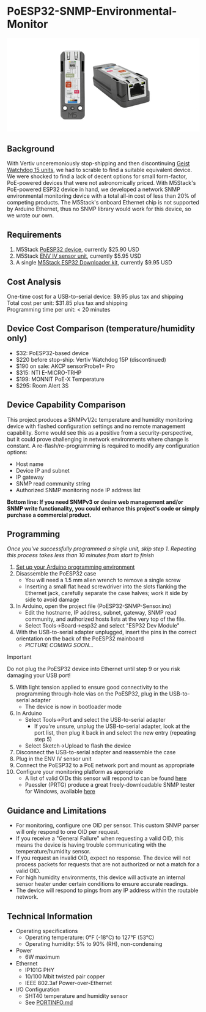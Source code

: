 # PoESP32-SNMP-Environmental-Monitor
![PoESP32 Animated Image](https://github.com/Xorlent/PoESP32-SNMP-Environmental-Monitor/blob/main/images/PoESP32-Title.gif)
## Background
With Vertiv unceremoniously stop-shipping and then discontinuing [Geist Watchdog 15 units](https://www.vertiv.com/en-us/products-catalog/monitoring-control-and-management/monitoring/watchdog-15/#/benefits-features), we had to scrable to find a suitable equivalent device.  We were shocked to find a lack of decent options for small form-factor, PoE-powered devices that were not astronomically priced.  With M5Stack's PoE-powered ESP32 device in hand, we developed a network SNMP environmental monitoring device with a total all-in cost of less than 20% of competing products.  The M5Stack's onboard Ethernet chip is not supported by Arduino Ethernet, thus no SNMP library would work for this device, so we wrote our own.

## Requirements
1. M5Stack [PoESP32 device](https://shop.m5stack.com/products/esp32-ethernet-unit-with-poe), currently $25.90 USD
2. M5Stack [ENV IV sensor unit](https://shop.m5stack.com/products/env-iv-unit-with-temperature-humidity-air-pressure-sensor-sht40-bmp280), currently $5.95 USD
3. A single [M5Stack ESP32 Downloader kit](https://shop.m5stack.com/products/esp32-downloader-kit), currently $9.95 USD

## Cost Analysis
One-time cost for a USB-to-serial device: $9.95 plus tax and shipping  
Total cost per unit: $31.85 plus tax and shipping  
Programming time per unit: < 20 minutes  

## Device Cost Comparison (temperature/humidity only)
- $32: PoESP32-based device
- $220 before stop-ship: Vertiv Watchdog 15P (discontinued)
- $190 on sale: AKCP sensorProbe1+ Pro
- $315: NTI E-MICRO-TRHP
- $199: MONNIT PoE-X Temperature
- $295: Room Alert 3S

## Device Capability Comparison
This project produces a SNMPv1/2c temperature and humidity monitoring device with flashed configuration settings and no remote management capability.  Some would see this as a positive from a security-perspective, but it could prove challenging in network environments where change is constant.  A re-flash/re-programming is required to modify any configuration options:
- Host name
- Device IP and subnet
- IP gateway
- SNMP read community string
- Authorized SNMP monitoring node IP address list

__Bottom line: If you need SNMPv3 or desire web management and/or SNMP write functionality, you could enhance this project's code or simply purchase a commercial product.__

## Programming
_Once you've successfully programmed a single unit, skip step 1.  Repeating this process takes less than 10 minutes from start to finish_
1. [Set up your Arduino programming environment](https://github.com/Xorlent/PoESP32-SNMP-Environmental-Monitor/blob/main/ARDUINO-SETUP.md)
2. Disassemble the PoESP32 case
   - You will need a 1.5 mm allen wrench to remove a single screw
   - Inserting a small flat head screwdriver into the slots flanking the Ethernet jack, carefully separate the case halves; work it side by side to avoid damage
3. In Arduino, open the project file (PoESP32-SNMP-Sensor.ino)
   - Edit the hostname, IP address, subnet, gateway, SNMP read community, and authorized hosts lists at the very top of the file.
   - Select Tools->Board->esp32 and select "ESP32 Dev Module"
4. With the USB-to-serial adapter unplugged, insert the pins in the correct orientation on the back of the PoESP32 mainboard
   - _PICTURE COMING SOON..._
> [!IMPORTANT]
> Do not plug the PoESP32 device into Ethernet until step 9 or you risk damaging your USB port!
5. With light tension applied to ensure good connectivity to the programming through-hole vias on the PoESP32, plug in the USB-to-serial adapter
   - The device is now in bootloader mode
6. In Arduino
   - Select Tools->Port and select the USB-to-serial adapter
     - If you're unsure, unplug the USB-to-serial adapter, look at the port list, then plug it back in and select the new entry (repeating step 5)
   - Select Sketch->Upload to flash the device
7. Disconnect the USB-to-serial adapter and reassemble the case
8. Plug in the ENV IV sensor unit
9. Connect the PoESP32 to a PoE network port and mount as appropriate
10. Configure your monitoring platform as appropriate
    - A list of valid OIDs this sensor will respond to can be found [here](https://github.com/Xorlent/PoESP32-SNMP-Environmental-Monitor/blob/main/OIDINFO.md)
    - Paessler (PRTG) produce a great freely-downloadable SNMP tester for Windows, available [here](https://www.paessler.com/tools/snmptester)

## Guidance and Limitations
- For monitoring, configure one OID per sensor.  This custom SNMP parser will only respond to one OID per request.
- If you receive a "General Failure" when requesting a valid OID, this means the device is having trouble communicating with the temperature/humidity sensor.
- If you request an invalid OID, expect no response.  The device will not process packets for requests that are not authorized or not a match for a valid OID.
- For high humidity environments, this device will activate an internal sensor heater under certain conditions to ensure accurate readings.
- The device will respond to pings from any IP address within the routable network.

## Technical Information
- Operating specifications
  - Operating temperature: 0°F (-18°C) to 127°F (53°C)
  - Operating humidity: 5% to 90% (RH), non-condensing
- Power
  - 6W maximum
- Ethernet
  - IP101G PHY
  - 10/100 Mbit twisted pair copper
  - IEEE 802.3af Power-over-Ethernet
- I/O Configuration
  - SHT40 temperature and humidity sensor
  - See [PORTINFO.md](https://github.com/Xorlent/PoESP32-SNMP-Environmental-Monitor/blob/main/PORTINFO.md)
